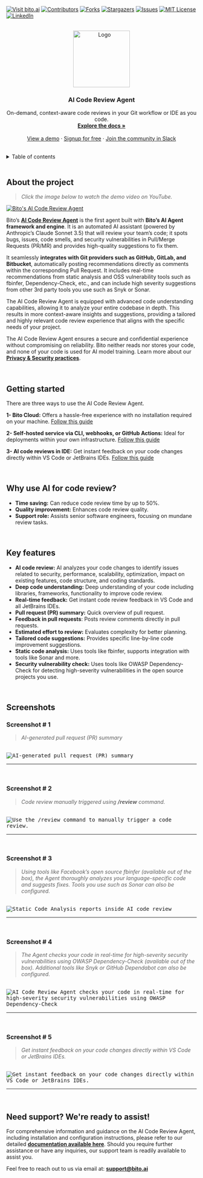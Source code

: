 <!-- PROJECT SHIELDS -->
<!--
*** I'm using markdown "reference style" links for readability.
*** Reference links are enclosed in brackets [ ] instead of parentheses ( ).
*** See the bottom of this document for the declaration of the reference variables
*** for contributors-url, forks-url, etc. This is an optional, concise syntax you may use.
*** https://www.markdownguide.org/basic-syntax/#reference-style-links
-->

[![Visit bito.ai][bito-shield]][bito-url]
[![Contributors][contributors-shield]][contributors-url]
[![Forks][forks-shield]][forks-url]
[![Stargazers][stars-shield]][stars-url]
[![Issues][issues-shield]][issues-url]
[![MIT License][license-shield]][license-url]
[![LinkedIn][linkedin-shield]][linkedin-url]

<!-- PROJECT LOGO -->
<br />
<div align="center">
  <a href="https://bito.ai/product/ai-code-review-agent/">
    <img src="https://github.com/user-attachments/assets/d06b4dcf-9234-4d9a-be65-1e6f1ecfe5fa" alt="Logo" width="150">
  </a>

  <h3 align="center">AI Code Review Agent</h3>

  <p align="center">
    On-demand, context-aware code reviews in your Git workflow or IDE as you code.
    <br />
    <a href="https://docs.bito.ai/bito-dev-agents/ai-code-review-agent"><strong>Explore the docs »</strong></a>
    <br />
    <br />
    <a href="https://www.youtube.com/watch?v=ZrfSDANgboU">View a demo</a>
    ·
    <a href="https://alpha.bito.ai/home/welcome">Signup for free</a>
    ·
    <a href="https://bit.ly/BitoSlack">Join the community in Slack</a>
  </p>
</div>

<br />

<!-- TABLE OF CONTENTS -->
<details>
  <summary>Table of contents</summary>
  <ol>
    <li>
      <a href="#about-the-project">About the project</a>
    </li>
    <li>
      <a href="#getting-started">Getting started</a>
    </li>
    <li>
      <a href="#why-use-ai-for-code-review">Why use AI for code review?</a>
    </li>
    <li>
      <a href="#key-features">Key features</a>
    </li>
    <li>
      <a href="#screenshots">Screenshots</a>
    </li>
    <li>
      <a href="#need-support-were-ready-to-assist">Need support? We're ready to assist!</a>
    </li>

  </ol>
</details>

<br />

<!-- ABOUT THE PROJECT -->

## About the project

> _Click the image below to watch the demo video on YouTube._

[![Bito's AI Code Review Agent](https://img.youtube.com/vi/ZrfSDANgboU/0.jpg)](https://www.youtube.com/watch?v=ZrfSDANgboU)

Bito’s **[AI Code Review Agent](https://bito.ai/ai-code-review-agent/)** is the first agent built with **Bito’s AI Agent framework and engine**. It is an automated AI assistant (powered by Anthropic’s Claude Sonnet 3.5) that will review your team’s code; it spots bugs, issues, code smells, and security vulnerabilities in Pull/Merge Requests (PR/MR) and provides high-quality suggestions to fix them.

It seamlessly **integrates with Git providers such as GitHub, GitLab, and Bitbucket**, automatically posting recommendations directly as comments within the corresponding Pull Request. It includes real-time recommendations from static analysis and OSS vulnerability tools such as fbinfer, Dependency-Check, etc., and can include high severity suggestions from other 3rd party tools you use such as Snyk or Sonar.

The AI Code Review Agent is equipped with advanced code understanding capabilities, allowing it to analyze your entire codebase in depth. This results in more context-aware insights and suggestions, providing a tailored and highly relevant code review experience that aligns with the specific needs of your project.

The AI Code Review Agent ensures a secure and confidential experience without compromising on reliability. Bito neither reads nor stores your code, and none of your code is used for AI model training. Learn more about our **[Privacy & Security practices](https://docs.bito.ai/privacy-and-security)**.

<br />

<!-- GETTING STARTED -->

## Getting started

There are three ways to use the AI Code Review Agent.

**1- Bito Cloud:** Offers a hassle-free experience with no installation required on your machine.
[Follow this guide](https://docs.bito.ai/bito-dev-agents/ai-code-review-agent/getting-started/install-run-using-bito-cloud)

**2- Self-hosted service via CLI, webhooks, or GitHub Actions:** Ideal for deployments within your own infrastructure.
[Follow this guide](https://docs.bito.ai/bito-dev-agents/ai-code-review-agent/getting-started/install-run-as-a-self-hosted-service)

**3- AI code reviews in IDE:** Get instant feedback on your code changes directly within VS Code or JetBrains IDEs.
[Follow this guide](https://docs.bito.ai/bito-dev-agents/ai-code-review-agent/getting-started/ai-code-reviews-in-ide)

<br />

## Why use AI for code review?

- **Time saving:** Can reduce code review time by up to 50%.
- **Quality improvement:** Enhances code review quality.
- **Support role:** Assists senior software engineers, focusing on mundane review tasks.

<br />

## Key features

- **AI code review:** AI analyzes your code changes to identify issues related to security, performance, scalability, optimization, impact on existing features, code structure, and coding standards.
- **Deep code understanding:** Deep understanding of your code including libraries, frameworks, functionality to improve code review.
- **Real-time feedback:** Get instant code review feedback in VS Code and all JetBrains IDEs.
- **Pull request (PR) summary:** Quick overview of pull request.
- **Feedback in pull requests**: Posts review comments directly in pull requests.
- **Estimated effort to review:** Evaluates complexity for better planning.
- **Tailored code suggestions:** Provides specific line-by-line code improvement suggestions.
- **Static code analysis:** Uses tools like fbinfer, supports integration with tools like Sonar and more.
- **Security vulnerability check:** Uses tools like OWASP Dependency-Check for detecting high-severity vulnerabilities in the open source projects you use.

<br />

## Screenshots


### Screenshot # 1

> _AI-generated pull request (PR) summary_
<br />

<kbd>
  <img src="https://github.com/user-attachments/assets/9ef02020-4382-4b4a-8c08-9d647b5da78f" alt="AI-generated pull request (PR) summary" />
</kbd>

<br />

---

<br />

### Screenshot # 2

> _Code review manually triggered using **/review** command._
<br />

<kbd>
  <img src="https://github.com/user-attachments/assets/4c53b4eb-474e-40aa-b9fd-f10d3ecb022a" alt="Use the /review command to manually trigger a code review." />
</kbd>

<br />

---

<br />

### Screenshot # 3

> _Using tools like Facebook’s open source fbinfer (available out of the box), the Agent thoroughly analyzes your language-specific code and suggests fixes. Tools you use such as Sonar can also be configured._
<br />

<kbd>
  <img src="https://github.com/gitbito/codereviewagent/assets/22556762/1afa9f7e-7f1a-4644-b2fc-36de23aa54ea" alt="Static Code Analysis reports inside AI code review" />
</kbd>

<br />

---

<br />

### Screenshot # 4

> _The Agent checks your code in real-time for high-severity security vulnerabilities using OWASP Dependency-Check (available out of the box). Additional tools like Snyk or GitHub Dependabot can also be configured._
<br />

<kbd>
  <img src="https://github.com/user-attachments/assets/09cee3f1-8b86-4a2d-b509-a0fbab361ce7" alt="AI Code Review Agent checks your code in real-time for high-severity security vulnerabilities using OWASP Dependency-Check" />
</kbd>

<br />

---

<br />

### Screenshot # 5

> _Get instant feedback on your code changes directly within VS Code or JetBrains IDEs._
<br />

<kbd>
  <img src="https://github.com/user-attachments/assets/c6c44cf0-c6e0-4f58-8ab0-de7dc29abb99" alt="Get instant feedback on your code changes directly within VS Code or JetBrains IDEs." />
</kbd>

<br />

---

<br />

## Need support? We're ready to assist!

For comprehensive information and guidance on the AI Code Review Agent, including installation and configuration instructions, please refer to our detailed **[documentation available here](https://docs.bito.ai/bito-dev-agents/ai-code-review-agent)**. Should you require further assistance or have any inquiries, our support team is readily available to assist you.

Feel free to reach out to us via email at: **[support@bito.ai](mailto:support@bito.ai)**





<!-- MARKDOWN LINKS & IMAGES -->
<!-- https://www.markdownguide.org/basic-syntax/#reference-style-links -->

[bito-shield]: https://img.shields.io/badge/Visit%20bito.ai-black.svg?style=for-the-badge&colorB=%232baaff
[bito-url]: https://bito.ai/

[contributors-shield]: https://img.shields.io/github/contributors/gitbito/CodeReviewAgent.svg?style=for-the-badge
[contributors-url]: https://github.com/gitbito/CodeReviewAgent/graphs/contributors
[forks-shield]: https://img.shields.io/github/forks/gitbito/CodeReviewAgent.svg?style=for-the-badge
[forks-url]: https://github.com/gitbito/CodeReviewAgent/network/members
[stars-shield]: https://img.shields.io/github/stars/gitbito/CodeReviewAgent.svg?style=for-the-badge
[stars-url]: https://github.com/gitbito/CodeReviewAgent/stargazers
[issues-shield]: https://img.shields.io/github/issues/gitbito/CodeReviewAgent.svg?style=for-the-badge
[issues-url]: https://github.com/gitbito/CodeReviewAgent/issues
[license-shield]: https://img.shields.io/github/license/gitbito/CodeReviewAgent.svg?style=for-the-badge
[license-url]: https://github.com/gitbito/CodeReviewAgent?tab=MIT-1-ov-file#readme
[linkedin-shield]: https://img.shields.io/badge/-LinkedIn-black.svg?style=for-the-badge&logo=linkedin&colorB=555
[linkedin-url]: https://www.linkedin.com/company/bitodev/
